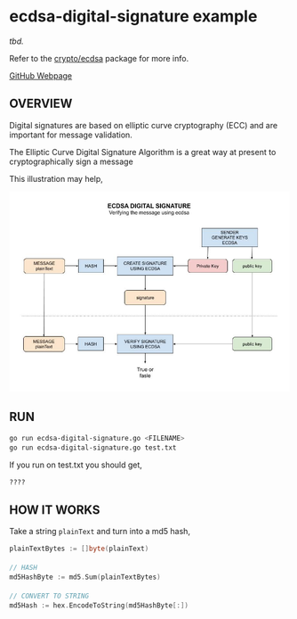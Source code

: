 # ecdsa-digital-signature example

_tbd._

Refer to the
[crypto/ecdsa](https://golang.org/pkg/crypto/ecdsa/)
package for more info.

[GitHub Webpage](https://jeffdecola.github.io/my-go-examples/)

## OVERVIEW

Digital signatures are based on elliptic curve cryptography (ECC) and
are important for message validation.

The Elliptic Curve Digital Signature Algorithm
is a great way at present to cryptographically sign a message

This illustration may help,

![IMAGE - ecdsa-digital-signature.jpg - IMAGE](/docs/pics/ecdsa-digital-signature.jpg)

## RUN

```bash
go run ecdsa-digital-signature.go <FILENAME>
go run ecdsa-digital-signature.go test.txt
```

If you run on test.txt you should get,

```txt
????
```

## HOW IT WORKS

Take a string `plainText` and turn into a md5 hash,

```go
plainTextBytes := []byte(plainText)

// HASH
md5HashByte := md5.Sum(plainTextBytes)

// CONVERT TO STRING
md5Hash := hex.EncodeToString(md5HashByte[:])
```
